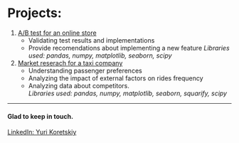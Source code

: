 # Projects:
1. [A/B test for an online store](https://github.com/yurikoretskiy/ab_test_online_shop)
    - Validating test results and implementations
    - Provide recomendations about implementing a new feature
    *Libraries used: pandas, numpy, matplotlib, seaborn, scipy* 
2. [Market reserach for a taxi company](https://github.com/yurikoretskiy/taxi_market_research)
    - Understanding passenger preferences 
    - Analyzing the impact of external factors on rides frequency
    - Analyzing data about competitors.  
    *Libraries used: pandas, numpy, matplotlib, seaborn, squarify, scipy* 

***
#### Glad to keep in touch.
[LinkedIn: Yuri Koretskiy](https://www.linkedin.com/in/yurikoretskiy/)

